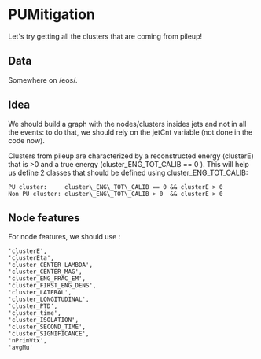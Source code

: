# PUMitigation

Let's try getting all the clusters that are coming from pileup!

## Data

Somewhere on /eos/.

## Idea

We should build a graph with the nodes/clusters insides jets and not in all the events: to do that, we should rely on the jetCnt variable (not done in the code now).

Clusters from pileup are characterized by a reconstructed energy (clusterE) that is >0 and a true energy (cluster\_ENG\_TOT\_CALIB == 0 ).
This will help us define 2 classes that should be defined using cluster\_ENG\_TOT\_CALIB:
```
PU cluster:     cluster\_ENG\_TOT\_CALIB == 0 && clusterE > 0
Non PU cluster: cluster\_ENG\_TOT\_CALIB > 0  && clusterE > 0
```

## Node features

For node features, we should use :

```
'clusterE',
'clusterEta',
'cluster_CENTER_LAMBDA',
'cluster_CENTER_MAG',
'cluster_ENG_FRAC_EM',
'cluster_FIRST_ENG_DENS',
'cluster_LATERAL',
'cluster_LONGITUDINAL',
'cluster_PTD',
'cluster_time',
'cluster_ISOLATION',
'cluster_SECOND_TIME',
'cluster_SIGNIFICANCE',
'nPrimVtx',
'avgMu'
```
